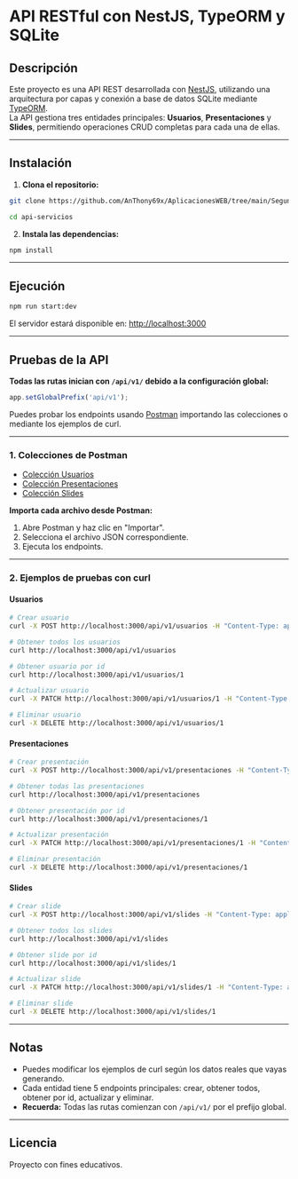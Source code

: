 # API RESTful con NestJS, TypeORM y SQLite

## Descripción

Este proyecto es una API REST desarrollada con [NestJS](https://nestjs.com/), utilizando una arquitectura por capas y conexión a base de datos SQLite mediante [TypeORM](https://typeorm.io/).  
La API gestiona tres entidades principales: **Usuarios**, **Presentaciones** y **Slides**, permitiendo operaciones CRUD completas para cada una de ellas.

---

## Instalación

1. **Clona el repositorio:**

```bash
git clone https://github.com/AnThony69x/AplicacionesWEB/tree/main/SegundoParcial/Semana10/api-servicios

cd api-servicios
```

2. **Instala las dependencias:**

```bash
npm install
```

---

## Ejecución

```bash
npm run start:dev
```
El servidor estará disponible en: [http://localhost:3000](http://localhost:3000)

---

## Pruebas de la API

**Todas las rutas inician con `/api/v1/` debido a la configuración global:**

```typescript
app.setGlobalPrefix('api/v1');
```

Puedes probar los endpoints usando [Postman](https://www.postman.com/) importando las colecciones o mediante los ejemplos de curl.

---

### 1. Colecciones de Postman

- [Colección Usuarios](postman-usuarios.json)
- [Colección Presentaciones](postman-presentaciones.json)
- [Colección Slides](postman-slides.json)

**Importa cada archivo desde Postman:**
1. Abre Postman y haz clic en "Importar".
2. Selecciona el archivo JSON correspondiente.
3. Ejecuta los endpoints.

---

### 2. Ejemplos de pruebas con curl

#### **Usuarios**
```bash
# Crear usuario
curl -X POST http://localhost:3000/api/v1/usuarios -H "Content-Type: application/json" -d "{\"nombre\":\"Tony\",\"correo\":\"tony@mail.com\",\"password\":\"123456\",\"rol\":\"admin\"}"

# Obtener todos los usuarios
curl http://localhost:3000/api/v1/usuarios

# Obtener usuario por id
curl http://localhost:3000/api/v1/usuarios/1

# Actualizar usuario
curl -X PATCH http://localhost:3000/api/v1/usuarios/1 -H "Content-Type: application/json" -d "{\"nombre\":\"Tony Actualizado\"}"

# Eliminar usuario
curl -X DELETE http://localhost:3000/api/v1/usuarios/1
```

#### **Presentaciones**
```bash
# Crear presentación
curl -X POST http://localhost:3000/api/v1/presentaciones -H "Content-Type: application/json" -d "{\"titulo\":\"API REST\",\"descripcion\":\"Presentación de ejemplo\",\"fecha\":\"2025-06-25\",\"usuarioId\":1}"

# Obtener todas las presentaciones
curl http://localhost:3000/api/v1/presentaciones

# Obtener presentación por id
curl http://localhost:3000/api/v1/presentaciones/1

# Actualizar presentación
curl -X PATCH http://localhost:3000/api/v1/presentaciones/1 -H "Content-Type: application/json" -d "{\"titulo\":\"API REST Actualizada\"}"

# Eliminar presentación
curl -X DELETE http://localhost:3000/api/v1/presentaciones/1
```

#### **Slides**
```bash
# Crear slide
curl -X POST http://localhost:3000/api/v1/slides -H "Content-Type: application/json" -d "{\"titulo\":\"Introducción\",\"contenido\":\"Bienvenidos a la presentación\",\"orden\":1,\"presentacionId\":1}"

# Obtener todos los slides
curl http://localhost:3000/api/v1/slides

# Obtener slide por id
curl http://localhost:3000/api/v1/slides/1

# Actualizar slide
curl -X PATCH http://localhost:3000/api/v1/slides/1 -H "Content-Type: application/json" -d "{\"titulo\":\"Introducción Modificada\"}"

# Eliminar slide
curl -X DELETE http://localhost:3000/api/v1/slides/1
```

---

## Notas

- Puedes modificar los ejemplos de curl según los datos reales que vayas generando.
- Cada entidad tiene 5 endpoints principales: crear, obtener todos, obtener por id, actualizar y eliminar.
- **Recuerda:** Todas las rutas comienzan con `/api/v1/` por el prefijo global.

---

## Licencia

Proyecto con fines educativos.

